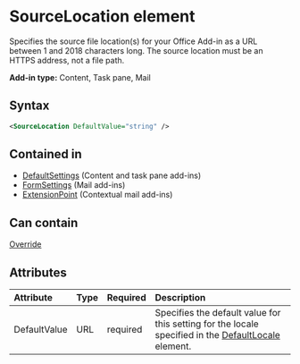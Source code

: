# SourceLocation element

Specifies the source file location(s) for your Office Add-in as a URL between 1 and 2018 characters long. The source location must be an HTTPS address, not a file path.

**Add-in type:** Content, Task pane, Mail

## Syntax

```XML
<SourceLocation DefaultValue="string" />
```

## Contained in

- [DefaultSettings](defaultsettings.md) (Content and task pane add-ins)
- [FormSettings](formsettings.md) (Mail add-ins)
- [ExtensionPoint](extensionpoint.md) (Contextual mail add-ins)

## Can contain

[Override](override.md)

## Attributes

|**Attribute**|**Type**|**Required**|**Description**|
|:-----|:-----|:-----|:-----|
|DefaultValue|URL|required|Specifies the default value for this setting for the locale specified in the [DefaultLocale](defaultlocale.md) element.|
